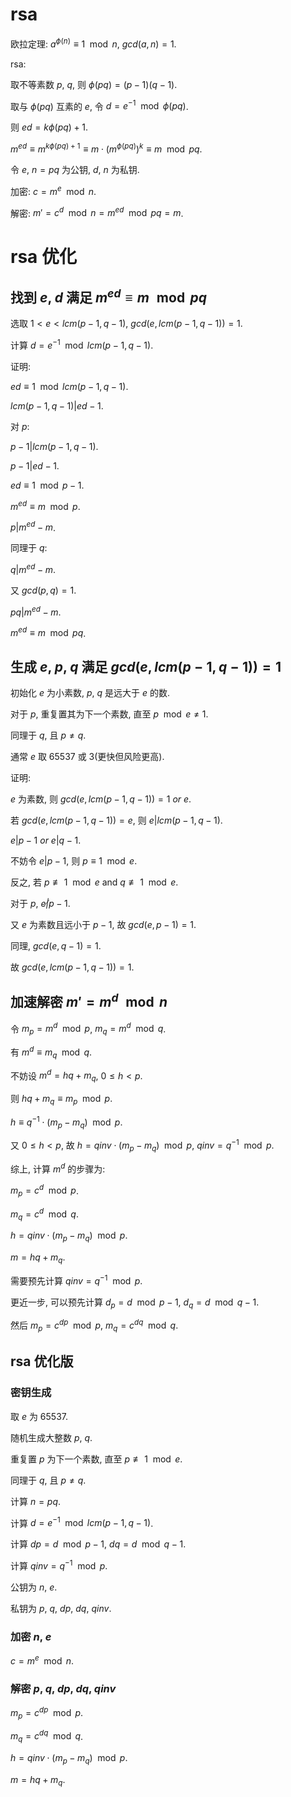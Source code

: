 # rsa

欧拉定理: $a^{\phi(n)} \equiv 1 \mod n$, $gcd(a, n) = 1$.

rsa:

取不等素数 $p$, $q$, 则 $\phi(pq) = (p-1)(q-1)$.

取与 $\phi(pq)$ 互素的 $e$, 令 $d = e^{-1} \mod \phi(pq)$.

则 $ed = k\phi(pq) + 1$.

$m^{ed} \equiv m^{k\phi(pq) + 1} \equiv m \cdot (m^{\phi(pq)})^k \equiv m \mod pq$.

令 $e$, $n = pq$ 为公钥, $d$, $n$ 为私钥.

加密: $c = m^{e} \mod n$.

解密: $m' = c^{d} \mod n = m^{ed} \mod pq = m$.

# rsa 优化

## 找到 $e$, $d$ 满足 $m^{ed} \equiv m \mod pq$

选取 $1 < e < lcm(p-1, q-1)$, $gcd(e, lcm(p-1, q-1)) = 1$.

计算 $d = e^{-1} \mod lcm(p-1, q-1)$.

证明:

$ed \equiv 1 \mod lcm(p-1, q-1)$.

$lcm(p-1, q-1) | ed-1$.

对 $p$:

$p-1 | lcm(p-1, q-1)$.

$p-1 | ed-1$.

$ed \equiv 1 \mod p-1$.

$m^{ed} \equiv m \mod p$.

$p | m^{ed} - m$.

同理于 $q$:

$q | m^{ed} - m$.

又 $gcd(p, q) = 1$.

$pq | m^{ed} - m$.

$m^{ed} \equiv m \mod pq$.

## 生成 $e$, $p$, $q$ 满足 $gcd(e, lcm(p-1, q-1)) = 1$

初始化 $e$ 为小素数, $p$, $q$ 是远大于 $e$ 的数.

对于 $p$, 重复置其为下一个素数, 直至 $p \mod e \ne 1$.

同理于 $q$, 且 $p \ne q$.

通常 $e$ 取 65537 或 3(更快但风险更高).

证明:

$e$ 为素数, 则 $gcd(e, lcm(p-1, q-1)) = 1\ or\ e$.

若 $gcd(e, lcm(p-1, q-1)) = e$, 则 $e | lcm(p-1, q-1)$.

$e|p-1$ $or$ $e|q-1$.

不妨令 $e|p-1$, 则 $p \equiv 1 \mod e$.

反之, 若 $p \not \equiv 1 \mod e$ and $q \not \equiv 1 \mod e$.

对于 $p$, $e \not | p-1$.

又 $e$ 为素数且远小于 $p-1$, 故 $gcd(e, p-1) = 1$.

同理, $gcd(e, q-1) = 1$.

故 $gcd(e, lcm(p-1, q-1)) = 1$.

## 加速解密 $m' = m^d \mod n$

令 $m_p = m^d \mod p$, $m_q = m^d \mod q$.

有 $m^d \equiv m_q \mod q$.

不妨设 $m^d = hq + m_q$, $0 \le h < p$.

则 $hq + m_q \equiv m_p \mod p$.

$h \equiv q^{-1} \cdot (m_p - m_q) \mod p$.

又 $0 \le h < p$, 故 $h = qinv \cdot (m_p - m_q) \mod p$, $qinv = q^{-1} \mod p$.

综上, 计算 $m^d$ 的步骤为:

$m_p = c^{d} \mod p$.

$m_q = c^{d} \mod q$.

$h = qinv \cdot (m_p - m_q) \mod p$.

$m = hq + m_q$.

需要预先计算 $qinv = q^{-1} \mod p$.

更近一步, 可以预先计算 $d_p = d \mod p-1$, $d_q = d \mod q-1$.

然后 $m_p = c^{dp} \mod p$, $m_q = c^{dq} \mod q$.

## rsa 优化版

### 密钥生成

取 $e$ 为 65537.

随机生成大整数 $p$, $q$.

重复置 $p$ 为下一个素数, 直至 $p \not \equiv 1 \mod e$.

同理于 $q$, 且 $p \ne q$.

计算 $n = pq$.

计算 $d = e^{-1} \mod lcm(p-1, q-1)$.

计算 $dp = d \mod p-1$, $dq = d \mod q-1$.

计算 $qinv = q^{-1} \mod p$.

公钥为 $n$, $e$.

私钥为 $p$, $q$, $dp$, $dq$, $qinv$.

### 加密 $n$, $e$

$c = m^e \mod n$.

### 解密 $p$, $q$, $dp$, $dq$, $qinv$

$m_p = c^{dp} \mod p$.

$m_q = c^{dq} \mod q$.

$h = qinv \cdot (m_p - m_q) \mod p$.

$m = hq + m_q$.

